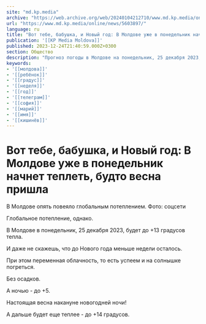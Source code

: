 ```yaml
---
site: "md.kp.media"
archive: "https://web.archive.org/web/20240104212710/www.md.kp.media/online/news/5603897/"
url: "https://www.md.kp.media/online/news/5603897/"
language: ru
title: "Вот тебе, бабушка, и Новый год: В Молдове уже в понедельник начнет теплеть, будто весна пришла"
publication: '[[KP Media Moldova]]'
published: 2023-12-24T21:40:59.000Z+0300
section: Общество
description: "Прогноз погоды в Молдове на понедельник, 25 декабря 2023, и ближайшие дни"
keywords:
- '[[молдова]]'
- '[[ребёнок]]'
- '[[градус]]'
- '[[неделя]]'
- '[[год]]'
- '[[телеграм]]'
- '[[софия]]'
- '[[марий]]'
- '[[имя]]'
- '[[кишинёв]]'
---
```


# Вот тебе, бабушка, и Новый год: В Молдове уже в понедельник начнет теплеть, будто весна пришла

В Молдове опять повеяло глобальным потеплением. Фото: соцсети

Глобальное потепление, однако.

В Молдове в понедельник, 25 декабря 2023, будет до +13 градусов тепла.

И даже не скажешь, что до Нового года меньше недели осталось.

При этом переменная облачность, то есть успеем и на солнышке погреться.

Без осадков.

А ночью - до +5.

Настоящая весна накануне новогодней ночи!

А дальше будет еще теплее - до +14 градусов.